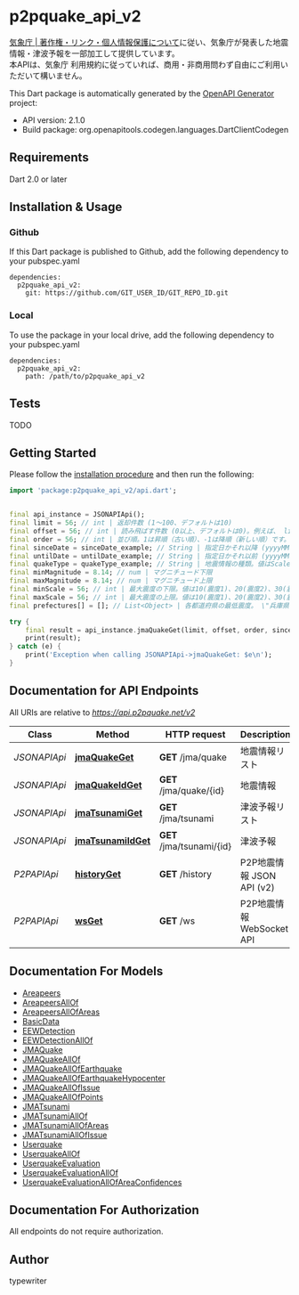 # p2pquake_api_v2
[気象庁 | 著作権・リンク・個人情報保護について](http://www.jma.go.jp/jma/kishou/info/coment.html)に従い、気象庁が発表した地震情報・津波予報を一部加工して提供しています。<br>本APIは、気象庁 利用規約に従っていれば、商用・非商用問わず自由にご利用いただいて構いません。

This Dart package is automatically generated by the [OpenAPI Generator](https://openapi-generator.tech) project:

- API version: 2.1.0
- Build package: org.openapitools.codegen.languages.DartClientCodegen

## Requirements

Dart 2.0 or later

## Installation & Usage

### Github
If this Dart package is published to Github, add the following dependency to your pubspec.yaml
```
dependencies:
  p2pquake_api_v2:
    git: https://github.com/GIT_USER_ID/GIT_REPO_ID.git
```

### Local
To use the package in your local drive, add the following dependency to your pubspec.yaml
```
dependencies:
  p2pquake_api_v2:
    path: /path/to/p2pquake_api_v2
```

## Tests

TODO

## Getting Started

Please follow the [installation procedure](#installation--usage) and then run the following:

```dart
import 'package:p2pquake_api_v2/api.dart';


final api_instance = JSONAPIApi();
final limit = 56; // int | 返却件数 (1〜100、デフォルトは10)
final offset = 56; // int | 読み飛ばす件数 (0以上、デフォルトは0)。例えば、 limit=100&offset=200 とすると、201件目から100件を返却します。
final order = 56; // int | 並び順。1は昇順（古い順）、-1は降順（新しい順）です。デフォルトは降順。
final sinceDate = sinceDate_example; // String | 指定日かそれ以降 (yyyyMMdd形式)
final untilDate = untilDate_example; // String | 指定日かそれ以前 (yyyyMMdd形式)
final quakeType = quakeType_example; // String | 地震情報の種類。値はScalePrompt(震度速報)、Destination(震源に関する情報)、ScaleAndDestination(震度・震源に関する情報)、DetailScale(各地の震度に関する情報)、Foreign(遠地地震に関する情報)、Other(その他の情報)です。
final minMagnitude = 8.14; // num | マグニチュード下限
final maxMagnitude = 8.14; // num | マグニチュード上限
final minScale = 56; // int | 最大震度の下限。値は10(震度1)、20(震度2)、30(震度3)、40(震度4)、45(震度5弱)、50(震度5強)、55(震度6弱)、60(震度6強)、70(震度7)です。
final maxScale = 56; // int | 最大震度の上限。値は10(震度1)、20(震度2)、30(震度3)、40(震度4)、45(震度5弱)、50(震度5強)、55(震度6弱)、60(震度6強)、70(震度7)です。
final prefectures[] = []; // List<Object> | 各都道府県の最低震度。 \"兵庫県,10\" のように指定します。

try {
    final result = api_instance.jmaQuakeGet(limit, offset, order, sinceDate, untilDate, quakeType, minMagnitude, maxMagnitude, minScale, maxScale, prefectures[]);
    print(result);
} catch (e) {
    print('Exception when calling JSONAPIApi->jmaQuakeGet: $e\n');
}

```

## Documentation for API Endpoints

All URIs are relative to *https://api.p2pquake.net/v2*

Class | Method | HTTP request | Description
------------ | ------------- | ------------- | -------------
*JSONAPIApi* | [**jmaQuakeGet**](doc//JSONAPIApi.md#jmaquakeget) | **GET** /jma/quake | 地震情報リスト
*JSONAPIApi* | [**jmaQuakeIdGet**](doc//JSONAPIApi.md#jmaquakeidget) | **GET** /jma/quake/{id} | 地震情報
*JSONAPIApi* | [**jmaTsunamiGet**](doc//JSONAPIApi.md#jmatsunamiget) | **GET** /jma/tsunami | 津波予報リスト
*JSONAPIApi* | [**jmaTsunamiIdGet**](doc//JSONAPIApi.md#jmatsunamiidget) | **GET** /jma/tsunami/{id} | 津波予報
*P2PAPIApi* | [**historyGet**](doc//P2PAPIApi.md#historyget) | **GET** /history | P2P地震情報 JSON API (v2)
*P2PAPIApi* | [**wsGet**](doc//P2PAPIApi.md#wsget) | **GET** /ws | P2P地震情報 WebSocket API


## Documentation For Models

 - [Areapeers](doc//Areapeers.md)
 - [AreapeersAllOf](doc//AreapeersAllOf.md)
 - [AreapeersAllOfAreas](doc//AreapeersAllOfAreas.md)
 - [BasicData](doc//BasicData.md)
 - [EEWDetection](doc//EEWDetection.md)
 - [EEWDetectionAllOf](doc//EEWDetectionAllOf.md)
 - [JMAQuake](doc//JMAQuake.md)
 - [JMAQuakeAllOf](doc//JMAQuakeAllOf.md)
 - [JMAQuakeAllOfEarthquake](doc//JMAQuakeAllOfEarthquake.md)
 - [JMAQuakeAllOfEarthquakeHypocenter](doc//JMAQuakeAllOfEarthquakeHypocenter.md)
 - [JMAQuakeAllOfIssue](doc//JMAQuakeAllOfIssue.md)
 - [JMAQuakeAllOfPoints](doc//JMAQuakeAllOfPoints.md)
 - [JMATsunami](doc//JMATsunami.md)
 - [JMATsunamiAllOf](doc//JMATsunamiAllOf.md)
 - [JMATsunamiAllOfAreas](doc//JMATsunamiAllOfAreas.md)
 - [JMATsunamiAllOfIssue](doc//JMATsunamiAllOfIssue.md)
 - [Userquake](doc//Userquake.md)
 - [UserquakeAllOf](doc//UserquakeAllOf.md)
 - [UserquakeEvaluation](doc//UserquakeEvaluation.md)
 - [UserquakeEvaluationAllOf](doc//UserquakeEvaluationAllOf.md)
 - [UserquakeEvaluationAllOfAreaConfidences](doc//UserquakeEvaluationAllOfAreaConfidences.md)


## Documentation For Authorization

 All endpoints do not require authorization.


## Author

typewriter
